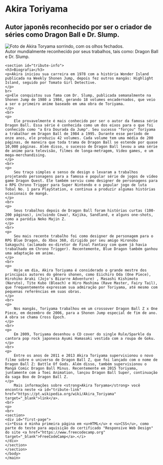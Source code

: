 <!DOCTYPE html>
<html lang="pt-br">
<head>
	<meta charset="UTF-8">
	<link rel="stylesheet" href="/tribute_style.css"/>
</head>
<body>
	<main id="main">
		<h1 id="title">Akira Toriyama</h1>
			<h2>Autor japonês reconhecido por ser o criador de séries como Dragon Ball e Dr. Slump.</h2>
	<div id="img-div">
		<img id="image" src="https://www.kamisama.com.br/wp-content/uploads/2019/05/DvxEaimXgAIPYGC.jpg" alt="Foto de Akira Toryama sorrindo, com os olhos fechados." 			/>
		<figcaption id="img-caption">
			Autor mundialmente reconhecido por seus trabalhos, tais como: Dragon Ball e Dr. Slump.
		</figcaption>
	</div>

	<section id="tribute-info">
	<h3>Biografia</h3>
	<p>Akira iniciou sua carreira em 1978 com a história Wonder Island publicada na Weekly Shonen Jump, depois fez outros mangás: Highlight Island, seguido por Tomato Girl Detective.
	</p>
	br>
	<p>Ele conquistou sua fama com Dr. Slump, publicada semanalmente na Shonen Jump de 1980 a 1984, gerando 18 volumes encadernados, que veio a ser o primeiro anime baseado em uma obra de Toriyama.
	</p>
	<br>
	<p>
		Ele provavelmente é mais conhecido por ser o autor da famosa série Dragon Ball. Essa série é conhecida como um dos eixos para o que foi conhecido como "a Era Dourada da Jump". Seu sucesso "forçou" Toriyama a trabalhar em Dragon Ball de 1984 a 1995. Durante esse período de onze anos, ele produziu 42 volumes. Cada volume tem uma média de 200 páginas, de maneira que toda trama de Dragon Ball se estende por quase 10,000 páginas. Além disso, o sucesso de Dragon Ball levou a uma série de anime para televisão, filmes de longa-metragem, Video games, e um mega-merchandising.
	</p>
	<br>
	<p>
		Seu traço simples e senso de design o levaram a trabalhos projetando personagens para a famosa e popular série de jogos de vídeo game Dragon Quest. Ele também serviu como designer de personagens para o RPG Chrono Trigger para Super Nintendo e o popular jogo de luta Tobal No. 1 para PlayStation, e continua a produzir algumas histórias ocasionais de mangá.
	</p>
	<br>
	<p>
		Seus trabalhos depois de Dragon Ball foram histórias curtas (100-200 páginas), incluindo Cowa!, Kajika, Sandland, e alguns one-shots, como a paródia Neko Majin Z.
	</p>
	<br>
	<p>
		Seu mais recente trabalho foi como designer de personagem para o RPG Blue Dragon, do Xbox 360, dirigido por seu amigo Hironobu Sakaguchi (aclamado ex-diretor de Final Fantasy com quem já havia trabalhado em Chrono Trigger). Recentemente, Blue Dragon também ganhou uma adaptação em anime.
	</p>
	<br>
	<p>
		Hoje em dia, Akira Toriyama é considerado o grande mestre dos principais autores do gênero shonen, como Eiichiro Oda (One Piece), Hirohiko Araki (Jojo's Bizarre Adventure) , Masashi Kishimoto (Naruto), Tite Kubo (Bleach) e Hiro Mashima (Rave Master, Fairy Tail), que frequentemente expressam sua admiração por Toriyama, até mesmo com pequenas referências em suas obras.
	</p>
	<br>
	<p>
		Nos mangás, Toriyama trabalhou em um crossover Dragon Ball Z x One Piece, em dezembro de 2006, para a Shonen Jump especial de fim de ano. A obra se chama Cross Epoch.
	</p>
	<br>
	<p>
		Em 2009, Toriyama desenhou o CD cover do single Rule/Sparkle da cantora pop rock japonesa Ayumi Hamasaki vestida com a roupa de Goku.
	</p>
	<br>
	<p>
		Entre os anos de 2011 e 2013 Akira Toriyama supervisionou o novo filme sobre o universo de Dragon Ball Z, que foi lançado com o nome de Dragon Ball Z: Battle Of Gods. Além disso, também supervisionou o Mangá Comic Dragon Ball Minus. Recentemente em 2015 Toriyama, juntamente com a Toei Animation, lançou Dragon Ball Super, continuação da saga Boo de Dragon Ball Z.
	</p>
		Mais informações sobre <strong>Akira Toryama</strong> você encontra neste <a id="tribute-link" href="https://pt.wikipedia.org/wiki/Akira_Toriyama" target="_blank">link</a>.
	<br>
	<p>
	<br>
	<section>
	<div id="first-page">
	<i>*Essa é minha primeira página em <u>HTML</u> e <u>CSS</u>, como parte do teste para aquisição do certificado "Responsive Web Design" do site <a href="https://www.freecodecamp.org" target="_blank">FreeCodeCamp</a>.</i>
	</div>
	</section>
	</section>
	</body>
	</main>
</html>
